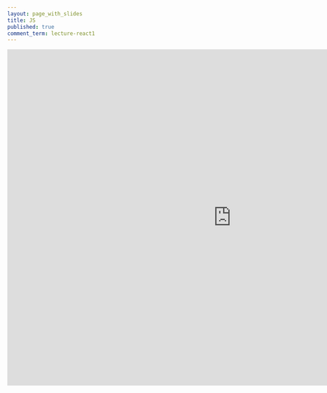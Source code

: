 ```yaml
---
layout: page_with_slides
title: JS
published: true
comment_term: lecture-react1
---
```


<iframe src="https://brunchlabs.slides.com/timtregubov/cs52-web-frameworks/embed?token=9y4lO61u&style=light" width="1024" height="768" scrolling="no" frameborder="0" webkitallowfullscreen mozallowfullscreen allowfullscreen></iframe>